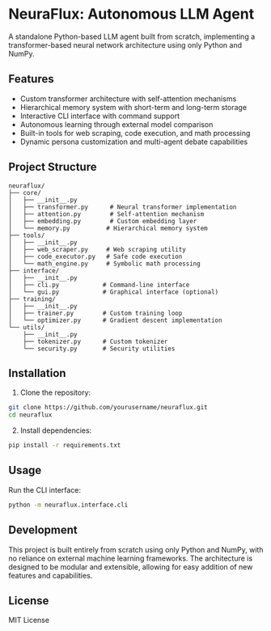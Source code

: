 # NeuraFlux: Autonomous LLM Agent

A standalone Python-based LLM agent built from scratch, implementing a transformer-based neural network architecture using only Python and NumPy.

## Features

- Custom transformer architecture with self-attention mechanisms
- Hierarchical memory system with short-term and long-term storage
- Interactive CLI interface with command support
- Autonomous learning through external model comparison
- Built-in tools for web scraping, code execution, and math processing
- Dynamic persona customization and multi-agent debate capabilities

## Project Structure

```
neuraflux/
├── core/
│   ├── __init__.py
│   ├── transformer.py      # Neural transformer implementation
│   ├── attention.py        # Self-attention mechanism
│   ├── embedding.py        # Custom embedding layer
│   └── memory.py          # Hierarchical memory system
├── tools/
│   ├── __init__.py
│   ├── web_scraper.py     # Web scraping utility
│   ├── code_executor.py   # Safe code execution
│   └── math_engine.py     # Symbolic math processing
├── interface/
│   ├── __init__.py
│   ├── cli.py            # Command-line interface
│   └── gui.py            # Graphical interface (optional)
├── training/
│   ├── __init__.py
│   ├── trainer.py        # Custom training loop
│   └── optimizer.py      # Gradient descent implementation
└── utils/
    ├── __init__.py
    ├── tokenizer.py      # Custom tokenizer
    └── security.py       # Security utilities
```

## Installation

1. Clone the repository:
```bash
git clone https://github.com/yourusername/neuraflux.git
cd neuraflux
```

2. Install dependencies:
```bash
pip install -r requirements.txt
```

## Usage

Run the CLI interface:
```bash
python -m neuraflux.interface.cli
```

## Development

This project is built entirely from scratch using only Python and NumPy, with no reliance on external machine learning frameworks. The architecture is designed to be modular and extensible, allowing for easy addition of new features and capabilities.

## License

MIT License 